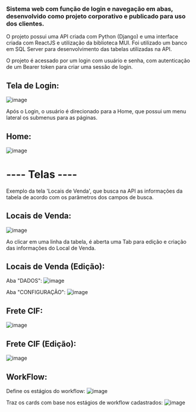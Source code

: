 ### Sistema web com função de login e navegação em abas, desenvolvido como projeto corporativo e publicado para uso dos clientes.

O projeto possui uma API criada com Python (Django) e uma interface criada com ReactJS e utilização da biblioteca MUI. Foi utilizado um banco em SQL Server para desenvolvimento das tabelas utilizadas na API.

O projeto é acessado por um login com usuário e senha, com autenticação de um Bearer token para criar uma sessão de login.

## Tela de Login:
![image](https://github.com/mtsferreira/AdminSystem--ReactJS-Python/assets/51208863/11d7c023-8f75-4983-97a1-7b8b9ae24535)

Após o Login, o usuário é direcionado para a Home, que possui um menu lateral os submenus para as páginas.

## Home:
![image](https://github.com/mtsferreira/AdminSystem--ReactJS-Python/assets/51208863/81f57e9d-9a2c-4cdf-bb83-a37adddf6dd3)


# ---- Telas ----

Exemplo da tela 'Locais de Venda', que busca na API as informações da tabela de acordo com os parâmetros dos campos de busca.
## Locais de Venda:
![image](https://github.com/mtsferreira/AdminSystem--ReactJS-Python/assets/51208863/a2ed1d4e-09bf-4b0f-aca4-8571aefd19d8)

Ao clicar em uma linha da tabela, é aberta uma Tab para edição e criação das informações do Local de Venda. 
## Locais de Venda (Edição):

Aba "DADOS":
![image](https://github.com/mtsferreira/AdminSystem--ReactJS-Python/assets/51208863/2e0096f3-9505-4e55-918b-135a3fca6a4a)

Aba "CONFIGURAÇÃO":
![image](https://github.com/mtsferreira/AdminSystem--ReactJS-Python/assets/51208863/daa2449d-8ff7-4c9f-a8b1-f368211fad81)

## Frete CIF:
![image](https://github.com/mtsferreira/AdminSystem--ReactJS-Python/assets/51208863/f5285f6d-6d82-4337-bf4c-f1025f487e24)

## Frete CIF (Edição):
![image](https://github.com/mtsferreira/AdminSystem--ReactJS-Python/assets/51208863/5e0818f7-e466-45f5-be59-27fcef0117af)

## WorkFlow:

Define os estágios do workflow:
![image](https://github.com/mtsferreira/AdminSystem--ReactJS-Python/assets/51208863/2ea17c41-6b8d-4e33-826e-996d35b24e95)

Traz os cards com base nos estágios de workflow cadastrados:
![image](https://github.com/mtsferreira/AdminSystem--ReactJS-Python/assets/51208863/cf67442d-047a-468c-87c0-d9a1174c7205)






